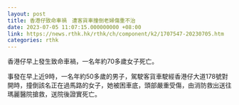 ```yaml
---
layout: post
title: 香港仔致命車禍　遭客貨車撞倒老婦傷重不治
date: 2023-07-05 11:07:15.000000000 +08:00
link: https://news.rthk.hk/rthk/ch/component/k2/1707547-20230705.htm
categories: rthk
---
```


香港仔早上發生致命車禍，一名年約70多歲女子死亡。

事發在早上近9時，一名年約50多歲的男子，駕駛客貨車駛經香港仔大道178號對開時，撞倒該名正在過馬路的女子，她被困車底，頭部嚴重受傷，由消防救出送往瑪麗醫院搶救，送院後證實死亡。
